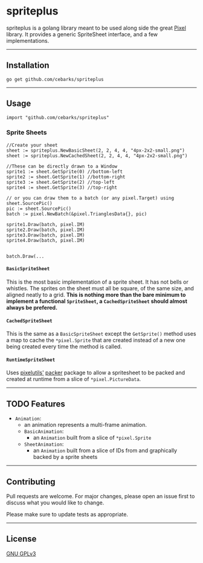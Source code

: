 # spriteplus

spriteplus is a golang library meant to be used along side the great [Pixel](https://github.com/faiface/pixel) library. It provides a generic SpriteSheet interface, and a few implementations.

---

## Installation

`go get github.com/cebarks/spriteplus`

---

## Usage

```golang
import "github.com/cebarks/spriteplus"
```

### Sprite Sheets

```golang
//Create your sheet
sheet := spriteplus.NewBasicSheet(2, 2, 4, 4, "4px-2x2-small.png")
sheet := spriteplus.NewCachedSheet(2, 2, 4, 4, "4px-2x2-small.png")

//These can be directly drawn to a Window
sprite1 := sheet.GetSprite(0) //bottom-left
sprite2 := sheet.GetSprite(1) //bottom-right
sprite3 := sheet.GetSprite(2) //top-left
sprite4 := sheet.GetSprite(3) //top-right

// or you can draw them to a batch (or any pixel.Target) using sheet.SourcePic()
pic := sheet.SourcePic()
batch := pixel.NewBatch(&pixel.TrianglesData{}, pic)

sprite1.Draw(batch, pixel.IM)
sprite2.Draw(batch, pixel.IM)
sprite3.Draw(batch, pixel.IM)
sprite4.Draw(batch, pixel.IM)


batch.Draw(...
```

#### `BasicSpriteSheet`
This is the most basic implementation of a sprite sheet. It has not bells or whistles.
The sprites on the sheet must all be square, of the same size, and aligned neatly to a grid.
**This is nothing more than the bare minimum to implement a functional `SpriteSheet`, a `CachedSpriteSheet` should almost always be prefered.**

#### `CachedSpriteSheet`
This is the same as a `BasicSpriteSheet` except the `GetSprite()` method uses a map to cache the `*pixel.Sprite` that are created instead of a new one being created every time the method is called.

#### `RuntimeSpriteSheet`
Uses [pixelutils'](https://github.com/dusk125/pixelutils) [packer](https://github.com/dusk125/pixelutils/wiki/Texture-Sprite-Packer) package to allow a spritesheet to be packed and created at runtime from a slice of `*pixel.PictureData`.

---

## TODO Features
- `Animation`:
  - an animation represents a multi-frame animation.
  - `BasicAnimation`: 
    - an `Animation` built from a slice of `*pixel.Sprite`
  - `SheetAnimation`: 
    - an `Animation` built from a slice of IDs from and graphically backed by a sprite sheets

---

## Contributing
Pull requests are welcome. For major changes, please open an issue first to discuss what you would like to change.

Please make sure to update tests as appropriate.

---

## License
[GNU GPLv3](https://choosealicense.com/licenses/gpl-3.0/)
